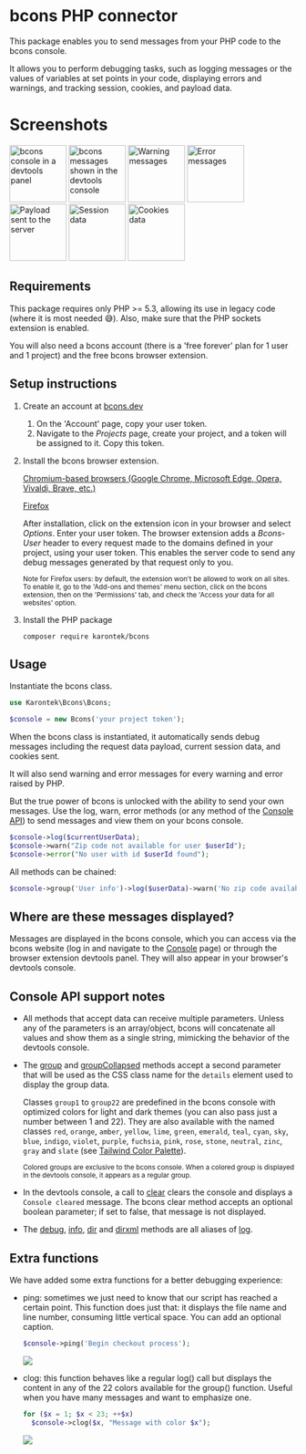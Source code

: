 # bcons PHP connector
This package enables you to send messages from your PHP code to the bcons console.

It allows you to perform debugging tasks, such as logging messages or the values of variables at set points in your code, displaying errors and warnings, and tracking session, cookies, and payload data.

# Screenshots

<a href="https://bcons.dev/img/bconsScreenshot1.png" target="_blank"><img style="height:100px;" src="https://bcons.dev/img/bconsScreenshot1thumb.png" alt="bcons console in a devtools panel"></a>  <a href="https://bcons.dev/img/bconsScreenshot2.png" target="_blank"><img style="height:100px;" src="https://bcons.dev/img/bconsScreenshot2thumb.png" alt="bcons messages shown in the devtools console"></a> <a href="https://bcons.dev/img/bconsScreenshot3.png" target="_blank"><img style="height:100px;" src="https://bcons.dev/img/bconsScreenshot3thumb.png" alt="Warning messages"></a> <a href="https://bcons.dev/img/bconsScreenshot4.png" target="_blank"><img style="height:100px;" src="https://bcons.dev/img/bconsScreenshot4thumb.png" alt="Error messages"></a> <a href="https://bcons.dev/img/bconsScreenshot5.png" target="_blank"><img style="height:100px;" src="https://bcons.dev/img/bconsScreenshot5thumb.png" alt="Payload sent to the server"></a> <a href="https://bcons.dev/img/bconsScreenshot6.png" target="_blank"><img style="height:100px;" src="https://bcons.dev/img/bconsScreenshot6thumb.png" alt="Session data"></a> <a href="https://bcons.dev/img/bconsScreenshot7.png" target="_blank"><img style="height:100px;" src="https://bcons.dev/img/bconsScreenshot7thumb.png" alt="Cookies data"></a>


## Requirements
This package requires only PHP >= 5.3, allowing its use in legacy code (where it is most needed 😅). Also, make sure that the PHP sockets extension is enabled.

You will also need a bcons account (there is a 'free forever' plan for 1 user and 1 project) and the free bcons browser extension.

## Setup instructions

1. Create an account at [bcons.dev](https://bcons.dev)
    1. On the 'Account' page, copy your user token.
    1. Navigate to the *Projects* page, create your project, and a token will be assigned to it. Copy this token.

2. Install the bcons browser extension.

   [Chromium-based browsers (Google Chrome, Microsoft Edge, Opera, Vivaldi, Brave, etc.)](https://chromewebstore.google.com/detail/bcons-consolelog-for-back/ccdpnjompopbichhdoejnbmjomcnaccj)

   [Firefox](https://addons.mozilla.org/firefox/addon/bcons-backend-debug-helper/)

   After installation, click on the extension icon in your browser and select *Options*. Enter your user token.
   The browser extension adds a *Bcons-User* header to every request made to the domains defined in your project, using your user token. This enables the server code to send any debug messages generated by that request only to you.

   <sub>Note for Firefox users: by default, the extension won't be allowed to work on all sites. To enable it, go to the 'Add-ons and themes' menu section, click on the bcons extension, then on the 'Permissions' tab, and check the 'Access your data for all websites' option.</sub>

3. Install the PHP package

    `composer require karontek/bcons`

## Usage

Instantiate the bcons class.

```php
use Karontek\Bcons\Bcons;

$console = new Bcons('your project token');
```

When the bcons class is instantiated, it automatically sends debug messages including the request data payload, current session data, and cookies sent.

It will also send warning and error messages for every warning and error raised by PHP.

But the true power of bcons is unlocked with the ability to send your own messages. Use the log, warn, error methods (or any method of the [Console API](https://developer.mozilla.org/en-US/docs/Web/API/console)) to send messages and view them on your bcons console.

```php
$console->log($currentUserData);
$console->warn("Zip code not available for user $userId");
$console->error("No user with id $userId found");
```

All methods can be chained:

```php
$console->group('User info')->log($userData)->warn('No zip code available')->groupEnd();
```

## Where are these messages displayed?

Messages are displayed in the bcons console, which you can access via the bcons website (log in and navigate to the [Console](https://bcons.dev/console) page) or through the browser extension devtools panel. They will also appear in your browser's devtools console.

## Console API support notes

- All methods that accept data can receive multiple parameters. Unless any of the parameters is an array/object, bcons will concatenate all values and show them as a single string, mimicking the behavior of the devtools console.

- The [group](https://developer.mozilla.org/en-US/docs/Web/API/console/group_static) and [groupCollapsed](https://developer.mozilla.org/en-US/docs/Web/API/console/groupcollapsed_static) methods accept a second parameter that will be used as the CSS class name for the `details` element used to display the group data.

  Classes `group1` to `group22` are predefined in the bcons console with optimized colors for light and dark themes (you can also pass just a number between 1 and 22). They are also available with the named classes `red`, `orange`, `amber`, `yellow`, `lime`, `green`, `emerald`, `teal`, `cyan`, `sky`, `blue`, `indigo`, `violet`, `purple`, `fuchsia`, `pink`, `rose`, `stone`, `neutral`, `zinc`, `gray` and `slate` (see [Tailwind Color Palette](https://tailwindcolor.com)).

  <sub>Colored groups are exclusive to the bcons console. When a colored group is displayed in the devtools console, it appears as a regular group.</sub>

- In the devtools console, a call to [clear](https://developer.mozilla.org/en-US/docs/Web/API/console/clear_static) clears the console and displays a `Console cleared` message. The bcons clear method accepts an optional boolean parameter; if set to false, that message is not displayed.

- The [debug](https://developer.mozilla.org/en-US/docs/Web/API/console/debug_static), [info](https://developer.mozilla.org/en-US/docs/Web/API/console/info_static), [dir](https://developer.mozilla.org/en-US/docs/Web/API/console/dir_static) and [dirxml](https://developer.mozilla.org/en-US/docs/Web/API/console/dirxml_static) methods are all aliases of [log](https://developer.mozilla.org/en-US/docs/Web/API/console/log_static).

## Extra functions

We have added some extra functions for a better debugging experience:

- ping: sometimes we just need to know that our script has reached a certain point. This function does just that: it displays the file name and line number, consuming little vertical space. You can add an optional caption.
  ```php
  $console->ping('Begin checkout process');
  ```
  <img src="https://bcons.dev/img/pingLight.png">


- clog: this function behaves like a regular log() call but displays the content in any of the 22 colors available for the group() function. Useful when you have many messages and want to emphasize one.
  ```php
  for ($x = 1; $x < 23; ++$x)
    $console->clog($x, "Message with color $x");
  ```
  <img src="https://bcons.dev/img/clogLight.png">
